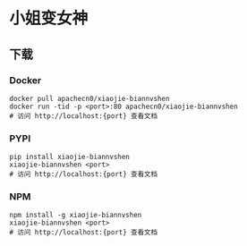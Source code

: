 # 小姐变女神

## 下载

### Docker

```
docker pull apachecn0/xiaojie-biannvshen
docker run -tid -p <port>:80 apachecn0/xiaojie-biannvshen
# 访问 http://localhost:{port} 查看文档
```

### PYPI

```
pip install xiaojie-biannvshen
xiaojie-biannvshen <port>
# 访问 http://localhost:{port} 查看文档
```

### NPM

```
npm install -g xiaojie-biannvshen
xiaojie-biannvshen <port>
# 访问 http://localhost:{port} 查看文档
```